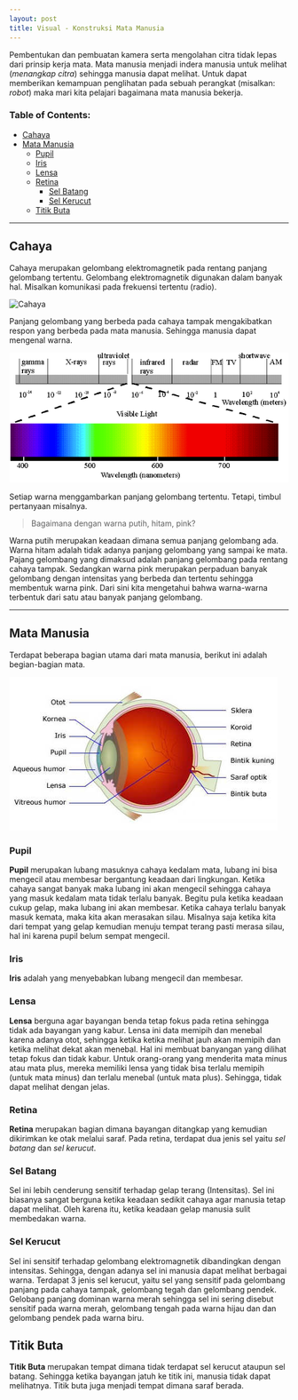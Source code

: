 ```yaml
---
layout: post
title: Visual - Konstruksi Mata Manusia
---
```


Pembentukan dan pembuatan kamera serta mengolahan citra tidak lepas dari prinsip kerja mata.
Mata manusia menjadi indera manusia untuk melihat (_menangkap citra_) sehingga manusia dapat melihat.
Untuk dapat memberikan kemampuan penglihatan pada sebuah perangkat (misalkan: _robot_) maka mari kita pelajari bagaimana mata manusia bekerja.

### Table of Contents:
+ [Cahaya](#cahaya)
+ [Mata Manusia](#mata-manusia)
  * [Pupil](#pupil)
  * [Iris](#iris)
  * [Lensa](#lensa)
  * [Retina](#retina)
    * [Sel Batang](#sel-batang)
    * [Sel Kerucut](#sel-kerucut)
  * [Titik Buta](#titik-buta)

---

## Cahaya

Cahaya merupakan gelombang elektromagnetik pada rentang panjang gelombang tertentu.
Gelombang elektromagnetik digunakan dalam banyak hal.
Misalkan komunikasi pada frekuensi tertentu (radio).

![Cahaya](https://2.bp.blogspot.com/-u2O7dFQwWq8/V6t0T3JoOEI/AAAAAAAAA1w/PLj7pfX8ZeMTSbGa6BWE7FZNBAzMG3Z5QCLcB/s640/spektrum-gem.jpg)

Panjang gelombang yang berbeda pada cahaya tampak mengakibatkan respon yang berbeda pada mata manusia.
Sehingga manusia dapat mengenal warna.

![Electromagnetic Spectrum](/images/ElectromagneticSpectrum.png)

Setiap warna menggambarkan panjang gelombang tertentu.
Tetapi, timbul pertanyaan misalnya.

> Bagaimana dengan warna putih, hitam, pink?

Warna putih merupakan keadaan dimana semua panjang gelombang ada.
Warna hitam adalah tidak adanya panjang gelombang yang sampai ke mata.
Pajang gelombang yang dimaksud adalah panjang gelombang pada rentang cahaya tampak.
Sedangkan warna pink merupakan perpaduan banyak gelombang dengan intensitas yang berbeda dan tertentu sehingga membentuk warna pink.
Dari sini kita mengetahui bahwa warna-warna terbentuk dari satu atau banyak panjang gelombang.

---

## Mata Manusia

Terdapat beberapa bagian utama dari mata manusia, berikut ini adalah begian-bagian mata.

![Mata Manusia](/images/bag-mata.jpg)

### Pupil

**Pupil** merupakan lubang masuknya cahaya kedalam mata, lubang ini bisa mengecil atau membesar bergantung keadaan dari lingkungan.
Ketika cahaya sangat banyak maka lubang ini akan mengecil sehingga cahaya yang masuk kedalam mata tidak terlalu banyak.
Begitu pula ketika keadaan cukup gelap, maka lubang ini akan membesar.
Ketika cahaya terlalu banyak masuk kemata, maka kita akan merasakan silau. 
Misalnya saja ketika kita dari tempat yang gelap kemudian menuju tempat terang pasti merasa silau, hal ini karena pupil belum sempat mengecil.

### Iris

**Iris** adalah yang menyebabkan lubang mengecil dan membesar.

### Lensa

**Lensa** berguna agar bayangan benda tetap fokus pada retina sehingga tidak ada bayangan yang kabur.
Lensa ini data memipih dan menebal karena adanya otot, sehingga ketika ketika melihat jauh akan memipih dan ketika melihat dekat akan menebal.
Hal ini membuat banyangan yang dilihat tetap fokus dan tidak kabur.
Untuk orang-orang yang menderita mata minus atau mata plus, mereka memiliki lensa yang tidak bisa terlalu memipih (untuk mata minus) dan terlalu menebal (untuk mata plus).
Sehingga, tidak dapat melihat dengan jelas.

### Retina

**Retina** merupakan bagian dimana bayangan ditangkap yang kemudian dikirimkan ke otak melalui saraf. 
Pada retina, terdapat dua jenis sel yaitu _sel batang_ dan _sel kerucut_.

### Sel Batang

Sel ini lebih cenderung sensitif terhadap gelap terang (Intensitas).
Sel ini biasanya sangat berguna ketika keadaan sedikit cahaya agar manusia tetap dapat melihat.
Oleh karena itu, ketika keadaan gelap manusia sulit membedakan warna.

### Sel Kerucut

Sel ini sensitif terhadap gelombang elektromagnetik dibandingkan dengan intensitas.
Sehingga, dengan adanya sel ini manusia dapat melihat berbagai warna.
Terdapat 3 jenis sel kerucut, yaitu sel yang sensitif pada gelombang panjang pada cahaya tampak, gelombang tegah dan gelombang pendek.
Gelobang panjang dominan warna merah sehingga sel ini sering disebut sensitif pada warna merah, gelombang tengah pada warna hijau dan dan gelombang pendek pada warna biru.

## Titik Buta

**Titik Buta** merupakan tempat dimana tidak terdapat sel kerucut ataupun sel batang.
Sehingga ketika bayangan jatuh ke titik ini, manusia tidak dapat melihatnya.
Titik buta juga menjadi tempat dimana saraf berada.





